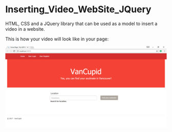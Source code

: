# Inserting_Video_WebSite_JQuery

HTML, CSS and a JQuery library that can be used as a model to insert a video in a website.

This is how your video will look like in your page:

![Project Image](https://github.com/MarianaSouza/VanCupid/blob/master/Documentation/VanCupid.PNG)

